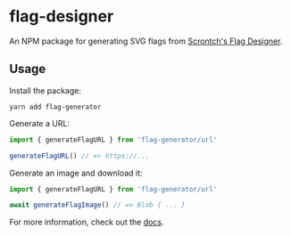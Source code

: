 # flag-designer

An NPM package for generating SVG flags from [Scrontch's Flag Designer][].

## Usage

Install the package:

    yarn add flag-generator

Generate a URL:

```typescript
import { generateFlagURL } from 'flag-generator/url'

generateFlagURL() // => https://...
```

Generate an image and download it:

```typescript
import { generateFlagURL } from 'flag-generator/url'

await generateFlagImage() // => Blob { ... }
```

For more information, check out the [docs][].

[scrontch's flag designer]: https://flag-designer.appspot.com/
[docs]: https://tubbo.github.io/flag-generator
